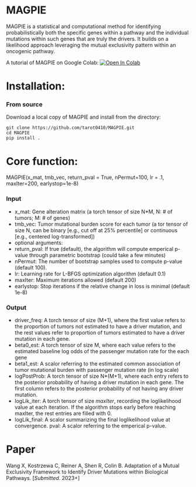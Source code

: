 # MAGPIE

MAGPIE is a statistical and computational method for identifying probabilistically both the specific genes within a pathway and the individual mutations within such genes that are truly the drivers. It builds on a likelihood approach leveraging the mutual exclusivity pattern within an oncogenic pathway.

A tutorial of MAGPIE on Google Colab: <a 
				       href="https://colab.research.google.com/drive/1ozZQ5wAZfWK3i8cazJ003nfelLR7EMzw?usp=sharing">
  	<img src="https://colab.research.google.com/assets/colab-badge.svg" alt="Open In Colab"/>
	</a>
	

# Installation:

### From source

Download a local copy of MAGPIE and install from the directory:

	git clone https://github.com/tarot0410/MAGPIE.git
	cd MAGPIE
	pip install .

# Core function:

MAGPIE(x_mat, tmb_vec, return_pval = True, nPermut=100, lr = .1, maxIter=200, earlystop=1e-8)

### Input
- x_mat: Gene alteration matrix (a torch tensor of size N*M, N: # of tumors; M: # of genes)
- tmb_vec: Tumor mutational burden score for each tumor (a tor tensor of size N, can be binary [e.g., cut off at 25% percentile] or continuous [e.g., centered log-transformed])
- optional arguments:
- return_pval: If true (default), the algorithm will compute emperical p-value through parametric bootstrap (could take a few minutes)
- nPermut: The number of bootstrap samples used to compute p-value (default 100).
- lr: Learning rate for L-BFGS optimization algorithm (default 0.1)
- maxIter: Maximum iterations allowed (default 200)
- earlystop: Stop iterations if the relative change in loss is minimal (default 1e-8)

### Output
- driver_freq: A torch tensor of size (M+1), where the first value refers to the proportion of tumors not estimated to have a driver mutation, and the rest values refer to proportion of tumors estimated to have a driver mutation in each gene.
- beta0_est: A torch tensor of size M, where each value refers to the estimated baseline log odds of the passenger mutation rate for the each gene
- beta1_est: A scalor referring to the estimated common association of tumor mutational burden with passenger mutation rate (in log scale)
- logPostProb: A torch tensor of size N*(M+1), where each entry refers to the posterior probability of having a driver mutation in each gene. The first column refers to the posterior probability of not having any driver mutation.
- logLik_iter: A torch tensor of size *maxIter*, recording the loglikelihood value at each iteration. If the algorithm stops early before reaching maxIter, the rest entries are filled with 0.
- logLik_final: A scalor summarizing the final loglikelihood value at convergence.
pval: A scalor referring to the emperical p-value.

# Paper
Wang X, Kostrzewa C, Reiner A, Shen R, Colin B. Adaptation of a Mutual Exclusivity Framework to Identify Driver Mutations within Biological Pathways. [*Submitted*. 2023+]
